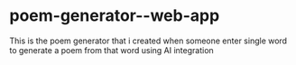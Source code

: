# poem-generator--web-app
This is the poem generator that i created when someone enter single word to generate a poem from that word using AI integration 
